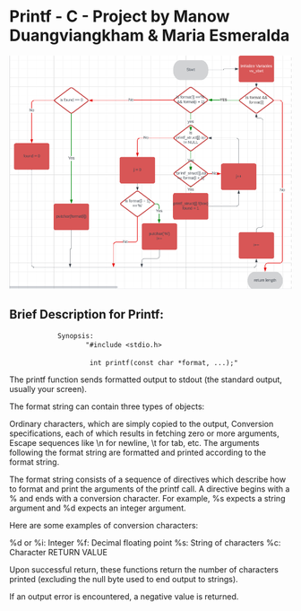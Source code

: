 # Printf - C - Project by Manow Duangviangkham & Maria Esmeralda
![image](image.png)
## Brief Description for Printf:

                Synopsis:
                       "#include <stdio.h>

                        int printf(const char *format, ...);"
          
The printf function sends formatted output to stdout (the standard output, usually your screen).

The format string can contain three types of objects:

Ordinary characters, which are simply copied to the output,
Conversion specifications, each of which results in fetching zero or more arguments,
Escape sequences like \n for newline, \t for tab, etc.
The arguments following the format string are formatted and printed according to the format string.

The format string consists of a sequence of directives which describe how to format and print the arguments of the printf call. A directive begins with a % and ends with a conversion character. For example, %s expects a string argument and %d expects an integer argument.

Here are some examples of conversion characters:

%d or %i: Integer
%f: Decimal floating point
%s: String of characters
%c: Character
RETURN VALUE

Upon successful return, these functions return the number of characters printed (excluding the null byte used to end output to strings).

If an output error is encountered, a negative value is returned.
